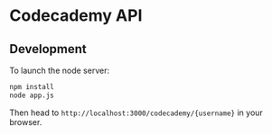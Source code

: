 Codecademy API
============

## Development

To launch the node server:

```bash
npm install
node app.js
```

Then head to `http://localhost:3000/codecademy/{username}` in your browser.
